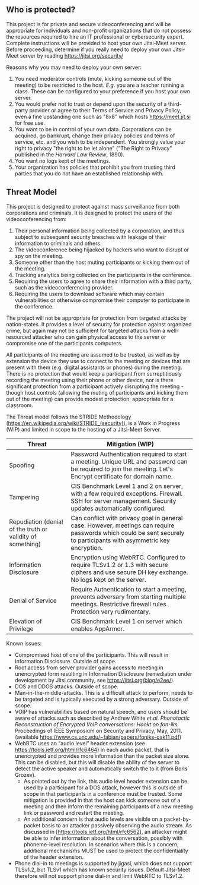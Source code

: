 ## Who is protected? ##

This project is for private and secure videoconferencing and will be appropriate for individuals and non-profit organizations that do not possess the resources required to hire an IT professional or cybersecurity expert.
Complete instructions will be provided to host your own Jitsi-Meet server.  Before proceeding, determine if you really need to deploy your own Jitsi-Meet server by reading https://jitsi.org/security/

Reasons why you may need to deploy your own server:  
1. You need moderator controls (mute, kicking someone out of the meeting) to be restricted to the host.  *E.g.* you are a teacher running a class.  These can be configured to your preference if you host your own server.
2. You would prefer not to trust or depend upon the security of a third-party provider or agree to their Terms of Service and Privacy Policy, even a fine upstanding one such as "8x8" which hosts https://meet.jit.si for free use.
3. You want to be in control of your own data.  Corporations can be acquired, go bankrupt, change their privacy policies and terms of service, etc. and you wish to be independent.  You strongly value your right to privacy "the right to be let alone" ("The Right to Privacy" published in the *Harvard Law Review*, 1890).
4. You want no logs kept of the meetings.
5. Your organization has policies that prohibit you from trusting third parties that you do not have an established relationship with.

## Threat Model ##

This project is designed to protect against mass surveillance from both corporations and criminals.  It is designed to protect the users of the videoconferencing from:
1. Their personal information being collected by a corporation, and thus subject to subsequent security breaches with leakage of their information to criminals and others.
2. The videoconference being hijacked by hackers who want to disrupt or spy on the meeting.
3. Someone other than the host muting participants or kicking them out of the meeting.
4. Tracking analytics being collected on the participants in the conference.
5. Requiring the users to agree to share their information with a third party, such as the videoconferencing provider.
6. Requiring the users to download software which may contain vulnerabilities or otherwise compromise their computer to participate in the conference.

The project will not be appropriate for protection from targeted attacks by nation-states.  It provides a level of security for protection against organized crime, but again may not be sufficient for targeted attacks from a well-resourced attacker who can gain physical access to the server or compromise one of the participants computers.

All participants of the meeting are assumed to be trusted, as well as by extension the device they use to connect to the meeting or devices that are present with them (e.g. digital assistants or phones) during the meeting.  There is no protection that would keep a participant from surreptitiously recording the meeting using their phone or other device, nor is there significant protection from a participant actively disrupting the meeting - though host controls (allowing the muting of participants and kicking them out of the meeting) can provide modest protection, appropriate for a classroom.

The Threat model follows the STRIDE Methodology (https://en.wikipedia.org/wiki/STRIDE_(security)), is a Work in Progress (WIP) and limited in scope to the hosting of a Jitsi-Meet Server.

Threat | Mitigation (WIP)
-------|----------
Spoofing | Password Authentication required to start a meeting.  Unique URL and password can be required to join the meeting.  Let's Encrypt certificate for domain name.
Tampering| CIS Benchmark Level 1 and 2 on server, with a few required exceptions.  Firewall. SSH for server management. Security updates automatically configured.
Repudiation (denial of the truth or validity of something) | Can conflict with privacy goal in general case.  However, meetings can require passwords which could be sent securely to participants with asymmetric key encryption.
Information Disclosure | Encryption using WebRTC. Configured to require TLSv1.2 or 1.3 with secure ciphers and use secure DH key exchange. No logs kept on the server.
Denial of Service | Require Authentication to start a meeting, prevents adversary from starting multiple meetings.  Restrictive firewall rules.  Protection very rudimentary.
Elevation of Privilege |  CIS Benchmark Level 1 on server which enables AppArmor.

Known issues:  
* Compromised host of one of the participants.  This will result in Information Disclosure.  Outside of scope.
* Root access from server provider gains access to meeting in unencrypted form resulting in Information Disclosure (remediation under development by Jitsi community, see https://jitsi.org/blog/e2ee/).
* DOS and DDOS attacks.  Outside of scope.
* Man-in-the-middle-attacks.  This is a difficult attack to perform, needs to be targeted and is typically executed by a strong adversary. Outside of scope.
* VOIP has vulnerabilities based on natural speech, and users should be aware of attacks such as described by Andrew White *et.al. Phonotactic Reconstruction of Encrypted VoIP conversations: Hookt on fon-iks.* Proceedings of IEEE Symposium on Security and Privacy, May, 2011. (available https://www.cs.unc.edu/~fabian/papers/foniks-oak11.pdf)
* WebRTC uses an “audio level” header extension (see https://tools.ietf.org/html/rfc6464) in each audio packet, that is unencrypted and provides more information than the packet size alone. This can be disabled, but this will disable the ability of the server to detect the active speaker and automatically switch the to it (from Boris Grozev).
  * As pointed out by the link, this audio level header extension can be used by a participant for a DOS attack, however this is outside of scope in that participants in a conference must be trusted.  Some mitigation is provided in that the host can kick someone out of a meeting and then inform the remaining participants of a new meeting link or password and restart the meeting.
  * An additional concern is that audio levels are visible on a
   packet-by-packet basis to an attacker passively observing the audio
   stream.  As discussed in [https://tools.ietf.org/html/rfc6562], an attacker might be
   able to infer information about the conversation, possibly with
   phoneme-level resolution.  In scenarios where this is a concern,
   additional mechanisms MUST be used to protect the confidentiality of
   the header extension.
* Phone dial-in to meetings is supported by jigasi, which does not support TLSv1.2, but TLSv1 which has known security issues.  Default Jitsi-Meet therefore will not support phone dial-in and limit WebRTC to TLSv1.2.

